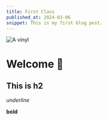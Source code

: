 ```yaml
---
title: First Class
published_at: 2024-03-06
snippet: This is my first blog post.
---
```


![A vinyl](/0603/methodicc.png)

# Welcome 🤗

## This is h2

_underline_

**bold**
